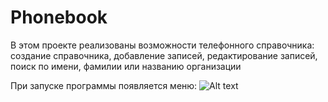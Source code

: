 # Phonebook

В этом проекте реализованы возможности телефонного справочника:
создание справочника, добавление записей, редактирование записей, поиск по имени, фамилии или названию организации

При запуске программы появляется меню:
![Alt text](/relative/img/menu.png?raw=true "Optional Title")